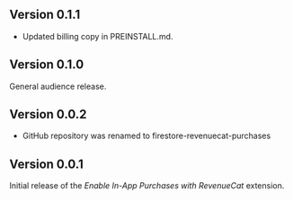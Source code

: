 ## Version 0.1.1

- Updated billing copy in PREINSTALL.md.
## Version 0.1.0

General audience release.
## Version 0.0.2

- GitHub repository was renamed to firestore-revenuecat-purchases
## Version 0.0.1

Initial release of the _Enable In-App Purchases with RevenueCat_ extension.